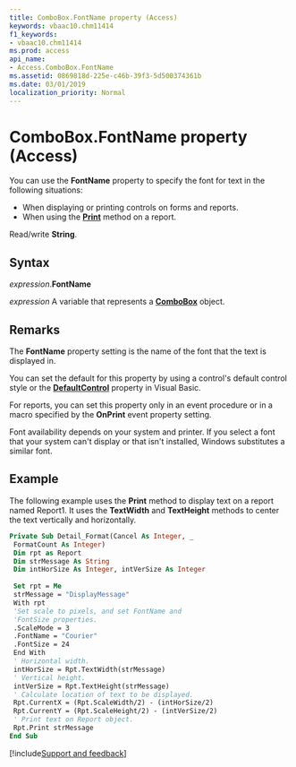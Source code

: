 ```yaml
---
title: ComboBox.FontName property (Access)
keywords: vbaac10.chm11414
f1_keywords:
- vbaac10.chm11414
ms.prod: access
api_name:
- Access.ComboBox.FontName
ms.assetid: 0869818d-225e-c46b-39f3-5d500374361b
ms.date: 03/01/2019
localization_priority: Normal
---
```



# ComboBox.FontName property (Access)

You can use the **FontName** property to specify the font for text in the following situations:

- When displaying or printing controls on forms and reports.  
- When using the **[Print](Access.Report.Print.md)** method on a report.
    
Read/write **String**.


## Syntax

_expression_.**FontName**

_expression_ A variable that represents a **[ComboBox](Access.ComboBox.md)** object.


## Remarks

The **FontName** property setting is the name of the font that the text is displayed in.

You can set the default for this property by using a control's default control style or the **[DefaultControl](access.form.defaultcontrol.md)** property in Visual Basic.

For reports, you can set this property only in an event procedure or in a macro specified by the **OnPrint** event property setting.

Font availability depends on your system and printer. If you select a font that your system can't display or that isn't installed, Windows substitutes a similar font.


## Example

The following example uses the **Print** method to display text on a report named Report1. It uses the **TextWidth** and **TextHeight** methods to center the text vertically and horizontally.


```vb
Private Sub Detail_Format(Cancel As Integer, _ 
 FormatCount As Integer) 
 Dim rpt as Report 
 Dim strMessage As String 
 Dim intHorSize As Integer, intVerSize As Integer 
 
 Set rpt = Me 
 strMessage = "DisplayMessage" 
 With rpt 
 'Set scale to pixels, and set FontName and 
 'FontSize properties. 
 .ScaleMode = 3 
 .FontName = "Courier" 
 .FontSize = 24 
 End With 
 ' Horizontal width. 
 intHorSize = Rpt.TextWidth(strMessage) 
 ' Vertical height. 
 intVerSize = Rpt.TextHeight(strMessage) 
 ' Calculate location of text to be displayed. 
 Rpt.CurrentX = (Rpt.ScaleWidth/2) - (intHorSize/2) 
 Rpt.CurrentY = (Rpt.ScaleHeight/2) - (intVerSize/2) 
 ' Print text on Report object. 
 Rpt.Print strMessage 
End Sub
```


[!include[Support and feedback](~/includes/feedback-boilerplate.md)]